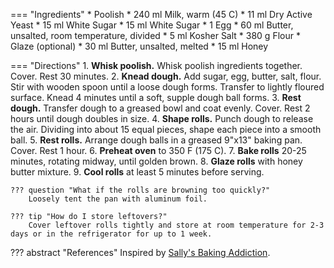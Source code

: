 === "Ingredients"
    * Poolish
        * 240 ml Milk, warm (45 C)
        * 11 ml Dry Active Yeast
        * 15 ml White Sugar
    * 15 ml White Sugar
    * 1 Egg
    * 60 ml Butter, unsalted, room temperature, divided
    * 5 ml Kosher Salt
    * 380 g Flour
    * Glaze (optional)
        * 30 ml Butter, unsalted, melted
        * 15 ml Honey

=== "Directions"
    1. **Whisk poolish.** Whisk poolish ingredients together. Cover. Rest 30 minutes.
    2. **Knead dough.** Add sugar, egg, butter, salt, flour. Stir with wooden spoon until a loose dough forms. Transfer to lightly floured surface. Knead 4 minutes until a soft, supple dough ball forms.
    3. **Rest dough.** Transfer dough to a greased bowl and coat evenly. Cover. Rest 2 hours until dough doubles in size.
    4. **Shape rolls.** Punch dough to release the air. Dividing into about 15 equal pieces, shape each piece into a smooth ball.
    5. **Rest rolls.** Arrange dough balls in a greased 9"x13" baking pan. Cover. Rest 1 hour.
    6. **Preheat oven** to 350 F (175 C).
    7. **Bake rolls** 20-25 minutes, rotating midway, until golden brown.
    8. **Glaze rolls** with honey butter mixture.
    9. **Cool rolls** at least 5 minutes before serving.

    ??? question "What if the rolls are browning too quickly?"
        Loosely tent the pan with aluminum foil.

    ??? tip "How do I store leftovers?"
        Cover leftover rolls tightly and store at room temperature for 2-3 days or in the refrigerator for up to 1 week.

??? abstract "References"
    Inspired by [Sally's Baking Addiction](https://sallysbakingaddiction.com/soft-dinner-rolls/).
